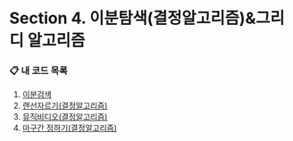 # Section 4. 이분탐색(결정알고리즘)&그리디 알고리즘

### 📋 내 코드 목록
1. [이분검색](solution_1.py)
2. [랜선자르기(결정알고리즘)](solution_2.py)
3. [뮤직비디오(결정알고리즘)](solution_3.py)
4. [마구간 정하기(결정알고리즘)](solution_4.py)
